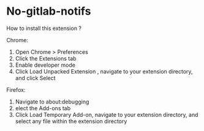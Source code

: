 # No-gitlab-notifs
How to install this extension ?

Chrome:
1) Open Chrome > Preferences
2) Click the Extensions tab
3) Enable developer mode
4) Click Load Unpacked Extension , navigate to your extension directory, and click Select

Firefox:
1) Navigate to about:debugging
2) elect the Add-ons tab
3) Click Load Temporary Add-on, navigate to your extension directory, and select any file within the extension directory
